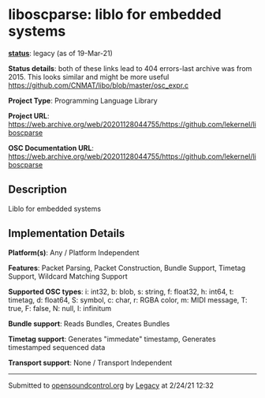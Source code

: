 # liboscparse: liblo for embedded systems

**[status](../implementation-status.html)**: legacy (as of 19-Mar-21)

**Status details**: 
both of these links lead to 404 errors-last archive was from 2015. This looks similar and might be more useful https://github.com/CNMAT/libo/blob/master/osc_expr.c

**Project Type**: Programming Language Library

**Project URL**: <https://web.archive.org/web/20201128044755/https://github.com/lekernel/liboscparse>

**OSC Documentation URL**: <https://web.archive.org/web/20201128044755/https://github.com/lekernel/liboscparse>

## Description

Liblo for embedded systems

## Implementation Details

**Platform(s)**: Any / Platform Independent

**Features**: Packet Parsing, Packet Construction, Bundle Support, Timetag Support, Wildcard Matching Support

**Supported OSC types**: i: int32, b: blob, s: string, f: float32, h: int64, t: timetag, d: float64, S: symbol, c: char, r: RGBA color, m: MIDI message, T: true, F: false, N: null, I: infinitum

**Bundle support**: Reads Bundles, Creates Bundles

**Timetag support**: Generates "immedate" timestamp, Generates timestamped sequenced data

**Transport support**: None / Transport Independent

---
Submitted to [opensoundcontrol.org](https://opensoundcontrol.org) by [Legacy](legacy-site.html) at 2/24/21 12:32
